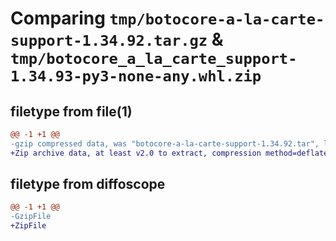 # Comparing `tmp/botocore-a-la-carte-support-1.34.92.tar.gz` & `tmp/botocore_a_la_carte_support-1.34.93-py3-none-any.whl.zip`

## filetype from file(1)

```diff
@@ -1 +1 @@
-gzip compressed data, was "botocore-a-la-carte-support-1.34.92.tar", last modified: Fri Apr 26 01:01:50 2024, max compression
+Zip archive data, at least v2.0 to extract, compression method=deflate
```

## filetype from diffoscope

```diff
@@ -1 +1 @@
-GzipFile
+ZipFile
```

